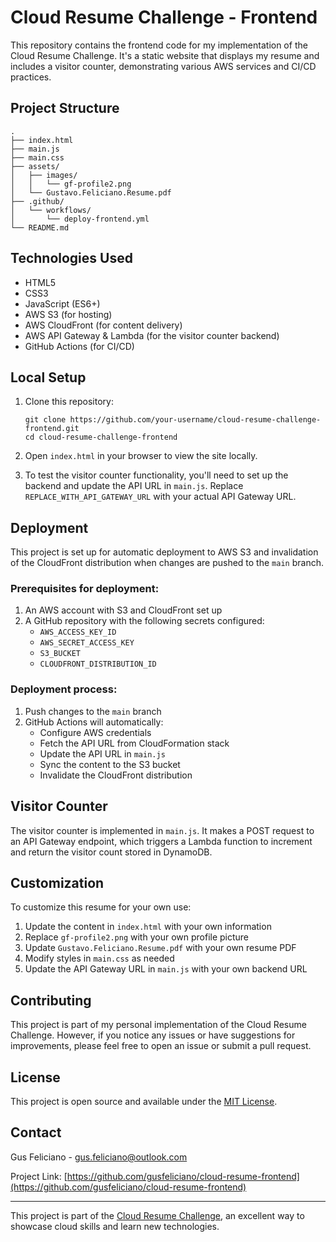 # Cloud Resume Challenge - Frontend

This repository contains the frontend code for my implementation of the Cloud Resume Challenge. It's a static website that displays my resume and includes a visitor counter, demonstrating various AWS services and CI/CD practices.

## Project Structure

```
.
├── index.html
├── main.js
├── main.css
├── assets/
│   ├── images/
│   │   └── gf-profile2.png
│   └── Gustavo.Feliciano.Resume.pdf
├── .github/
│   └── workflows/
│       └── deploy-frontend.yml
└── README.md
```

## Technologies Used

- HTML5
- CSS3
- JavaScript (ES6+)
- AWS S3 (for hosting)
- AWS CloudFront (for content delivery)
- AWS API Gateway & Lambda (for the visitor counter backend)
- GitHub Actions (for CI/CD)

## Local Setup

1. Clone this repository:
   ```
   git clone https://github.com/your-username/cloud-resume-challenge-frontend.git
   cd cloud-resume-challenge-frontend
   ```

2. Open `index.html` in your browser to view the site locally.

3. To test the visitor counter functionality, you'll need to set up the backend and update the API URL in `main.js`. Replace `REPLACE_WITH_API_GATEWAY_URL` with your actual API Gateway URL.

## Deployment

This project is set up for automatic deployment to AWS S3 and invalidation of the CloudFront distribution when changes are pushed to the `main` branch.

### Prerequisites for deployment:

1. An AWS account with S3 and CloudFront set up
2. A GitHub repository with the following secrets configured:
   - `AWS_ACCESS_KEY_ID`
   - `AWS_SECRET_ACCESS_KEY`
   - `S3_BUCKET`
   - `CLOUDFRONT_DISTRIBUTION_ID`

### Deployment process:

1. Push changes to the `main` branch
2. GitHub Actions will automatically:
   - Configure AWS credentials
   - Fetch the API URL from CloudFormation stack
   - Update the API URL in `main.js`
   - Sync the content to the S3 bucket
   - Invalidate the CloudFront distribution

## Visitor Counter

The visitor counter is implemented in `main.js`. It makes a POST request to an API Gateway endpoint, which triggers a Lambda function to increment and return the visitor count stored in DynamoDB.

## Customization

To customize this resume for your own use:

1. Update the content in `index.html` with your own information
2. Replace `gf-profile2.png` with your own profile picture
3. Update `Gustavo.Feliciano.Resume.pdf` with your own resume PDF
4. Modify styles in `main.css` as needed
5. Update the API Gateway URL in `main.js` with your own backend URL

## Contributing

This project is part of my personal implementation of the Cloud Resume Challenge. However, if you notice any issues or have suggestions for improvements, please feel free to open an issue or submit a pull request.

## License

This project is open source and available under the [MIT License](LICENSE).

## Contact

Gus Feliciano - gus.feliciano@outlook.com

Project Link: [https://github.com/gusfeliciano/cloud-resume-frontend](https://github.com/gusfeliciano/cloud-resume-frontend)

---

This project is part of the [Cloud Resume Challenge](https://cloudresumechallenge.dev/), an excellent way to showcase cloud skills and learn new technologies.